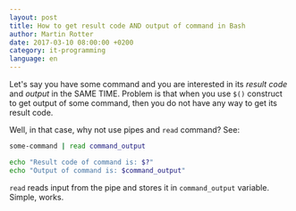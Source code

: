 ```yaml
---
layout: post
title: How to get result code AND output of command in Bash
author: Martin Rotter
date: 2017-03-10 08:00:00 +0200
category: it-programming
language: en
---
```


Let's say you have some command and you are interested in its *result code* and *output* in the SAME TIME. Problem is that when you use `$()` construct to get output of some command, then you do not have any way to get its result code.

Well, in that case, why not use pipes and `read` command? See:

```bash
some-command | read command_output

echo "Result code of command is: $?"
echo "Output of command is: $command_output"
```

`read` reads input from the pipe and stores it in `command_output` variable. Simple, works.